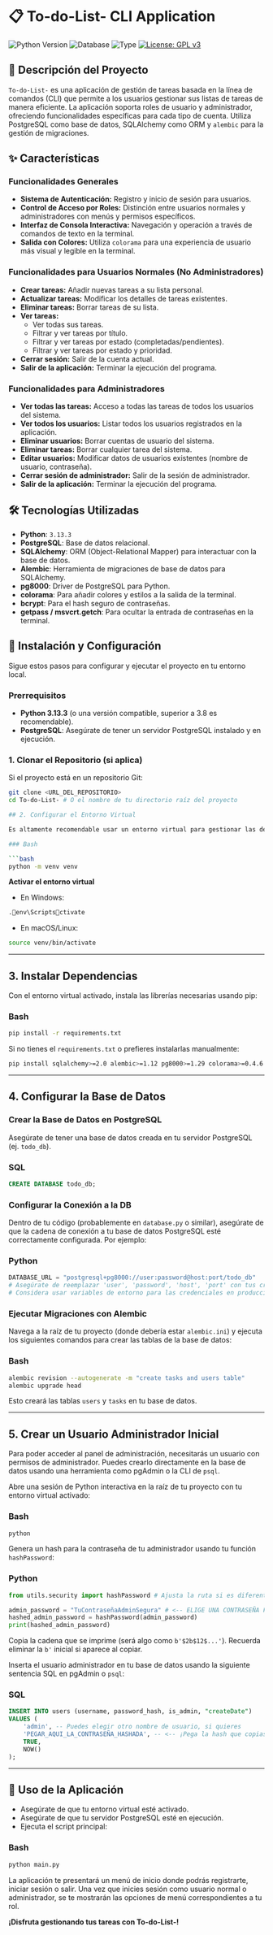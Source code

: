 # 📋 To-do-List- CLI Application

![Python Version](https://img.shields.io/badge/Python-3.13.3-blue)
![Database](https://img.shields.io/badge/Database-PostgreSQL-blue.svg)
![Type](https://img.shields.io/badge/Type-CLI-green)
[![License: GPL v3](https://img.shields.io/badge/License-GPLv3-blue.svg)](https://www.gnu.org/licenses/gpl-3.0)

## 📝 Descripción del Proyecto

`To-do-List-` es una aplicación de gestión de tareas basada en la línea de comandos (CLI) que permite a los usuarios gestionar sus listas de tareas de manera eficiente. La aplicación soporta roles de usuario y administrador, ofreciendo funcionalidades específicas para cada tipo de cuenta. Utiliza PostgreSQL como base de datos, SQLAlchemy como ORM y `alembic` para la gestión de migraciones.

## ✨ Características

### Funcionalidades Generales
* **Sistema de Autenticación:** Registro y inicio de sesión para usuarios.
* **Control de Acceso por Roles:** Distinción entre usuarios normales y administradores con menús y permisos específicos.
* **Interfaz de Consola Interactiva:** Navegación y operación a través de comandos de texto en la terminal.
* **Salida con Colores:** Utiliza `colorama` para una experiencia de usuario más visual y legible en la terminal.

### Funcionalidades para Usuarios Normales (No Administradores)
* **Crear tareas:** Añadir nuevas tareas a su lista personal.
* **Actualizar tareas:** Modificar los detalles de tareas existentes.
* **Eliminar tareas:** Borrar tareas de su lista.
* **Ver tareas:**
    * Ver todas sus tareas.
    * Filtrar y ver tareas por título.
    * Filtrar y ver tareas por estado (completadas/pendientes).
    * Filtrar y ver tareas por estado y prioridad.
* **Cerrar sesión:** Salir de la cuenta actual.
* **Salir de la aplicación:** Terminar la ejecución del programa.

### Funcionalidades para Administradores
* **Ver todas las tareas:** Acceso a todas las tareas de todos los usuarios del sistema.
* **Ver todos los usuarios:** Listar todos los usuarios registrados en la aplicación.
* **Eliminar usuarios:** Borrar cuentas de usuario del sistema.
* **Eliminar tareas:** Borrar cualquier tarea del sistema.
* **Editar usuarios:** Modificar datos de usuarios existentes (nombre de usuario, contraseña).
* **Cerrar sesión de administrador:** Salir de la sesión de administrador.
* **Salir de la aplicación:** Terminar la ejecución del programa.

## 🛠️ Tecnologías Utilizadas

* **Python**: `3.13.3`
* **PostgreSQL**: Base de datos relacional.
* **SQLAlchemy**: ORM (Object-Relational Mapper) para interactuar con la base de datos.
* **Alembic**: Herramienta de migraciones de base de datos para SQLAlchemy.
* **pg8000**: Driver de PostgreSQL para Python.
* **colorama**: Para añadir colores y estilos a la salida de la terminal.
* **bcrypt**: Para el hash seguro de contraseñas.
* **getpass / msvcrt.getch**: Para ocultar la entrada de contraseñas en la terminal.

## 🚀 Instalación y Configuración

Sigue estos pasos para configurar y ejecutar el proyecto en tu entorno local.

### Prerrequisitos

* **Python 3.13.3** (o una versión compatible, superior a 3.8 es recomendable).
* **PostgreSQL**: Asegúrate de tener un servidor PostgreSQL instalado y en ejecución.

### 1. Clonar el Repositorio (si aplica)

Si el proyecto está en un repositorio Git:
```bash
git clone <URL_DEL_REPOSITORIO>
cd To-do-List- # O el nombre de tu directorio raíz del proyecto

## 2. Configurar el Entorno Virtual

Es altamente recomendable usar un entorno virtual para gestionar las dependencias del proyecto.

### Bash

```bash
python -m venv venv
```

**Activar el entorno virtual**

- En Windows:
```bash
.env\Scriptsctivate
```

- En macOS/Linux:
```bash
source venv/bin/activate
```

---

## 3. Instalar Dependencias

Con el entorno virtual activado, instala las librerías necesarias usando pip:

### Bash

```bash
pip install -r requirements.txt
```

Si no tienes el `requirements.txt` o prefieres instalarlas manualmente:

```bash
pip install sqlalchemy>=2.0 alembic>=1.12 pg8000>=1.29 colorama>=0.4.6 bcrypt>=4.3.0
```

---

## 4. Configurar la Base de Datos

### Crear la Base de Datos en PostgreSQL

Asegúrate de tener una base de datos creada en tu servidor PostgreSQL (ej. `todo_db`).

### SQL

```sql
CREATE DATABASE todo_db;
```

### Configurar la Conexión a la DB

Dentro de tu código (probablemente en `database.py` o similar), asegúrate de que la cadena de conexión a tu base de datos PostgreSQL esté correctamente configurada. Por ejemplo:

### Python

```python
DATABASE_URL = "postgresql+pg8000://user:password@host:port/todo_db"
# Asegúrate de reemplazar 'user', 'password', 'host', 'port' con tus credenciales.
# Considera usar variables de entorno para las credenciales en producción.
```

### Ejecutar Migraciones con Alembic

Navega a la raíz de tu proyecto (donde debería estar `alembic.ini`) y ejecuta los siguientes comandos para crear las tablas de la base de datos:

### Bash

```bash
alembic revision --autogenerate -m "create tasks and users table"
alembic upgrade head
```

Esto creará las tablas `users` y `tasks` en tu base de datos.

---

## 5. Crear un Usuario Administrador Inicial

Para poder acceder al panel de administración, necesitarás un usuario con permisos de administrador. Puedes crearlo directamente en la base de datos usando una herramienta como pgAdmin o la CLI de `psql`.

Abre una sesión de Python interactiva en la raíz de tu proyecto con tu entorno virtual activado:

### Bash

```bash
python
```

Genera un hash para la contraseña de tu administrador usando tu función `hashPassword`:

### Python

```python
from utils.security import hashPassword # Ajusta la ruta si es diferente

admin_password = "TuContraseñaAdminSegura" # <-- ELIGE UNA CONTRASEÑA FUERTE
hashed_admin_password = hashPassword(admin_password)
print(hashed_admin_password)
```

Copia la cadena que se imprime (será algo como `b'$2b$12$...'`). Recuerda eliminar la `b'` inicial si aparece al copiar.

Inserta el usuario administrador en tu base de datos usando la siguiente sentencia SQL en pgAdmin o `psql`:

### SQL

```sql
INSERT INTO users (username, password_hash, is_admin, "createDate")
VALUES (
	'admin', -- Puedes elegir otro nombre de usuario, si quieres
	'PEGAR_AQUI_LA_CONTRASEÑA_HASHADA', -- <-- ¡Pega la hash que copiaste aquí, sin la 'b'!
	TRUE,
	NOW()
);
```

---

## 🚀 Uso de la Aplicación

- Asegúrate de que tu entorno virtual esté activado.
- Asegúrate de que tu servidor PostgreSQL esté en ejecución.
- Ejecuta el script principal:

### Bash

```bash
python main.py
```

La aplicación te presentará un menú de inicio donde podrás registrarte, iniciar sesión o salir. Una vez que inicies sesión como usuario normal o administrador, se te mostrarán las opciones de menú correspondientes a tu rol.

**¡Disfruta gestionando tus tareas con To-do-List-!**